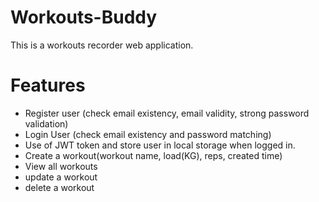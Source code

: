 ﻿# Workouts-Buddy
 
 This is a workouts recorder web application.

# Features
- Register user (check email existency, email validity, strong password validation)
- Login User (check email existency and password matching)
- Use of JWT token and store user in local storage when logged in.
- Create a workout(workout name, load(KG), reps, created time)
- View all workouts
- update a workout
- delete a workout

